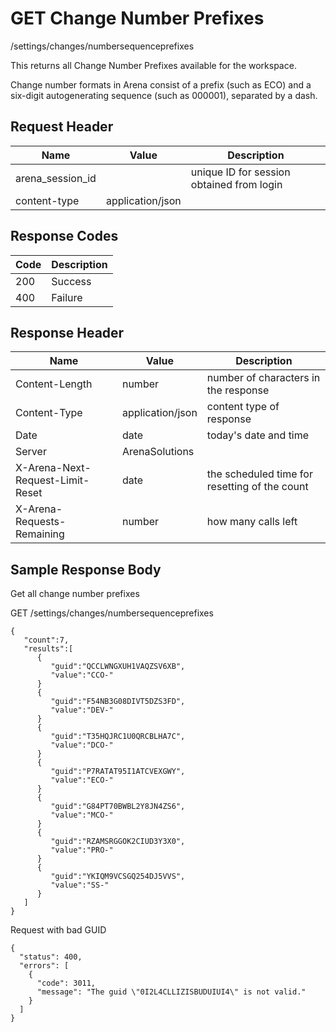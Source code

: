 # GET Change Number Prefixes
/settings/changes/numbersequenceprefixes

This returns all  Change Number Prefixes available for the workspace.

Change number formats in Arena consist of a prefix \(such as ECO\) and a six-digit autogenerating sequence \(such as 000001\), separated by a dash.

## Request Header

| Name  | Value  | Description  |
|  --- |  --- |  --- | 
| arena_session_id  |   | unique ID for session obtained from login  |
| content-type  | application/json  |   |

## Response Codes

| Code  | Description  |
|  --- |  --- | 
| 200  | Success  |
| 400  | Failure  |

## Response Header

| Name  | Value  | Description  |
|  --- |  --- |  --- | 
| Content-Length  | number  | number of characters in the response  |
| Content-Type  | application/json  | content type of response  |
| Date  | date  | today's date and time  |
| Server  | ArenaSolutions  |   |
| X-Arena-Next-Request-Limit-Reset   | date  | the scheduled time for resetting of the count  |
| X-Arena-Requests-Remaining   | number  | how many calls left  |

## Sample Response Body
Get all change number prefixes

GET /settings/changes/numbersequenceprefixes

```
{
   "count":7,
   "results":[
      {
         "guid":"QCCLWNGXUH1VAQZSV6XB",
         "value":"CCO-"
      }
      {
         "guid":"F54NB3G08DIVT5DZS3FD",
         "value":"DEV-"
      }
      {
         "guid":"T35HQJRC1U0QRCBLHA7C",
         "value":"DCO-"
      }
      {
         "guid":"P7RATAT95I1ATCVEXGWY",
         "value":"ECO-"
      }
      {
         "guid":"G84PT70BWBL2Y8JN4ZS6",
         "value":"MCO-"
      }
      {
         "guid":"RZAMSRGGOK2CIUD3Y3X0",
         "value":"PRO-"
      }
      {
         "guid":"YKIQM9VCSGQ254DJ5VVS",
         "value":"SS-"
      }
   ]
}
```
Request with bad GUID

```
{
  "status": 400,
  "errors": [
    {
      "code": 3011,
      "message": "The guid \"0I2L4CLLIZISBUDUIUI4\" is not valid."
    }
  ]
}
```
